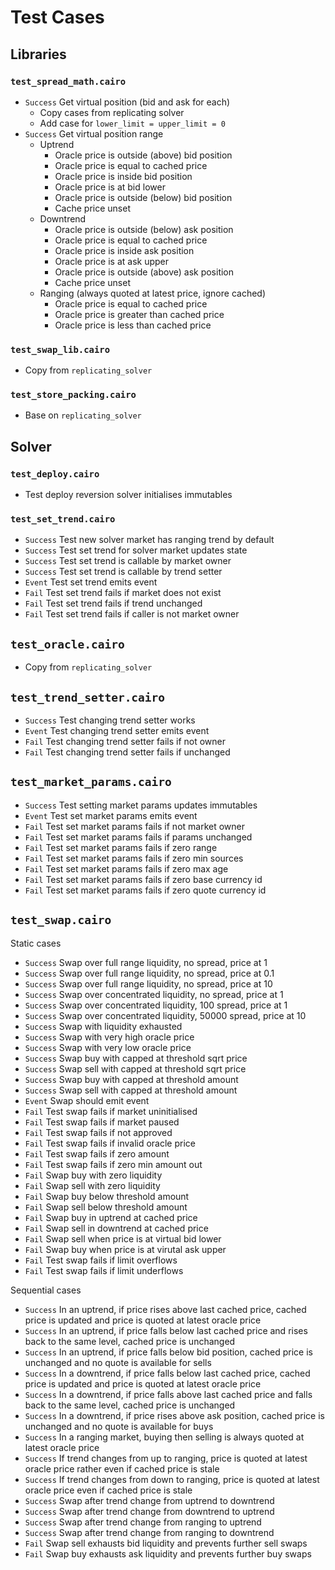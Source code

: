 # Test Cases

## Libraries

### `test_spread_math.cairo`

- `Success` Get virtual position (bid and ask for each)
  - Copy cases from replicating solver
  - Add case for `lower_limit = upper_limit = 0`
- `Success` Get virtual position range
  - Uptrend
    - Oracle price is outside (above) bid position
    - Oracle price is equal to cached price
    - Oracle price is inside bid position
    - Oracle price is at bid lower
    - Oracle price is outside (below) bid position
    - Cache price unset
  - Downtrend
    - Oracle price is outside (below) ask position
    - Oracle price is equal to cached price
    - Oracle price is inside ask position
    - Oracle price is at ask upper
    - Oracle price is outside (above) ask position
    - Cache price unset
  - Ranging (always quoted at latest price, ignore cached)
    - Oracle price is equal to cached price
    - Oracle price is greater than cached price
    - Oracle price is less than cached price

### `test_swap_lib.cairo`

- Copy from `replicating_solver`

### `test_store_packing.cairo`

- Base on `replicating_solver`

## Solver

### `test_deploy.cairo`

- Test deploy reversion solver initialises immutables

### `test_set_trend.cairo`

- `Success` Test new solver market has ranging trend by default
- `Success` Test set trend for solver market updates state
- `Success` Test set trend is callable by market owner
- `Success` Test set trend is callable by trend setter
- `Event` Test set trend emits event
- `Fail` Test set trend fails if market does not exist
- `Fail` Test set trend fails if trend unchanged
- `Fail` Test set trend fails if caller is not market owner

## `test_oracle.cairo`

- Copy from `replicating_solver`

## `test_trend_setter.cairo`

- `Success` Test changing trend setter works
- `Event` Test changing trend setter emits event
- `Fail` Test changing trend setter fails if not owner
- `Fail` Test changing trend setter fails if unchanged

## `test_market_params.cairo`

- `Success` Test setting market params updates immutables
- `Event` Test set market params emits event
- `Fail` Test set market params fails if not market owner
- `Fail` Test set market params fails if params unchanged
- `Fail` Test set market params fails if zero range
- `Fail` Test set market params fails if zero min sources
- `Fail` Test set market params fails if zero max age
- `Fail` Test set market params fails if zero base currency id
- `Fail` Test set market params fails if zero quote currency id

## `test_swap.cairo`

Static cases

- `Success` Swap over full range liquidity, no spread, price at 1
- `Success` Swap over full range liquidity, no spread, price at 0.1
- `Success` Swap over full range liquidity, no spread, price at 10
- `Success` Swap over concentrated liquidity, no spread, price at 1
- `Success` Swap over concentrated liquidity, 100 spread, price at 1
- `Success` Swap over concentrated liquidity, 50000 spread, price at 10
- `Success` Swap with liquidity exhausted
- `Success` Swap with very high oracle price
- `Success` Swap with very low oracle price
- `Success` Swap buy with capped at threshold sqrt price
- `Success` Swap sell with capped at threshold sqrt price
- `Success` Swap buy with capped at threshold amount
- `Success` Swap sell with capped at threshold amount
- `Event` Swap should emit event
- `Fail` Test swap fails if market uninitialised
- `Fail` Test swap fails if market paused
- `Fail` Test swap fails if not approved
- `Fail` Test swap fails if invalid oracle price
- `Fail` Test swap fails if zero amount
- `Fail` Test swap fails if zero min amount out
- `Fail` Swap buy with zero liquidity
- `Fail` Swap sell with zero liquidity
- `Fail` Swap buy below threshold amount
- `Fail` Swap sell below threshold amount
- `Fail` Swap buy in uptrend at cached price
- `Fail` Swap sell in downtrend at cached price
- `Fail` Swap sell when price is at virtual bid lower
- `Fail` Swap buy when price is at virutal ask upper
- `Fail` Test swap fails if limit overflows
- `Fail` Test swap fails if limit underflows

Sequential cases

- `Success` In an uptrend, if price rises above last cached price, cached price is updated and price is quoted at latest oracle price
- `Success` In an uptrend, if price falls below last cached price and rises back to the same level, cached price is unchanged
- `Success` In an uptrend, if price falls below bid position, cached price is unchanged and no quote is available for sells
- `Success` In a downtrend, if price falls below last cached price, cached price is updated and price is quoted at latest oracle price
- `Success` In a downtrend, if price falls above last cached price and falls back to the same level, cached price is unchanged
- `Success` In a downtrend, if price rises above ask position, cached price is unchanged and no quote is available for buys
- `Success` In a ranging market, buying then selling is always quoted at latest oracle price
- `Success` If trend changes from up to ranging, price is quoted at latest oracle price rather even if cached price is stale
- `Success` If trend changes from down to ranging, price is quoted at latest oracle price even if cached price is stale
- `Success` Swap after trend change from uptrend to downtrend
- `Success` Swap after trend change from downtrend to uptrend
- `Success` Swap after trend change from ranging to uptrend
- `Success` Swap after trend change from ranging to downtrend
- `Fail` Swap sell exhausts bid liquidity and prevents further sell swaps
- `Fail` Swap buy exhausts ask liquidity and prevents further buy swaps
